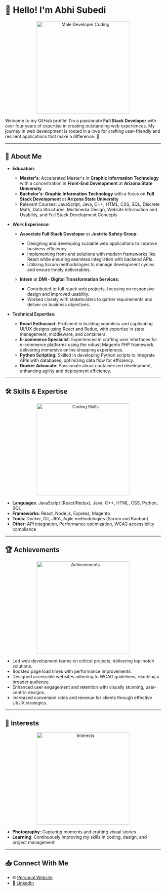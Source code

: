 # 👋 Hello! I'm Abhi Subedi

<p align="center">
  <img src="https://media.giphy.com/media/qgQUggAC3Pfv687qPC/giphy.gif" alt="Male Developer Coding" width="300">
</p>

Welcome to my GitHub profile! I'm a passionate **Full Stack Developer** with over four years of expertise in creating outstanding web experiences. My journey in web development is rooted in a love for crafting user-friendly and resilient applications that make a difference. 🚀

---

## 🌟 About Me

- **Education**: 
  - **Master's**: Accelerated Master's in **Graphic Information Technology** with a concentration in **Front-End Development** at **Arizona State University**
  - **Bachelor's**: **Graphic Information Technology** with a focus on **Full Stack Development** at **Arizona State University**
  - Relevant Courses: JavaScript, Java, C++, HTML, CSS, SQL, Discrete Math, Data Structures, Multimedia Design, Website Information and Usability, and Full Stack Development Concepts

- **Work Experience**:
  - **Associate Full Stack Developer** at **Justrite Safety Group**: 
    - Designing and developing scalable web applications to improve business efficiency.
    - Implementing front-end solutions with modern frameworks like React while ensuring seamless integration with backend APIs.
    - Utilizing Scrum methodologies to manage development cycles and ensure timely deliverables.
      
  - **Intern** at **DMI - Digital Transformation Services**:
    - Contributed to full-stack web projects, focusing on responsive design and improved usability.
    - Worked closely with stakeholders to gather requirements and deliver on business objectives.

- **Technical Expertise**:
  - **React Enthusiast**: Proficient in building seamless and captivating UI/UX designs using React and Redux, with expertise in state management, middleware, and containers.
  - **E-commerce Specialist**: Experienced in crafting user interfaces for e-commerce platforms using the robust Magento PHP framework, delivering immersive online shopping experiences.
  - **Python Scripting**: Skilled in developing Python scripts to integrate APIs with databases, optimizing data flow for efficiency.
  - **Docker Advocate**: Passionate about containerized development, enhancing agility and deployment efficiency.

---

## 🛠️ Skills & Expertise

<p align="center">
  <img src="https://media.giphy.com/media/SvFocn0wNMx0iv2rYz/giphy.gif" alt="Coding Skills" width="300">
</p>

- **Languages**: JavaScript (React/Redux), Java, C++, HTML, CSS, Python, SQL
- **Frameworks**: React, Node.js, Express, Magento
- **Tools**: Docker, Git, JIRA, Agile methodologies (Scrum and Kanban)
- **Other**: API integration, Performance optimization, WCAG accessibility compliance

---

## 🏆 Achievements

<p align="center">
  <img src="https://media.giphy.com/media/5GoVLqeAOo6PK/giphy.gif" alt="Achievements" width="300">
</p>

- Led web development teams on critical projects, delivering top-notch solutions.
- Boosted page load times with performance improvements.
- Designed accessible websites adhering to WCAG guidelines, reaching a broader audience.
- Enhanced user engagement and retention with visually stunning, user-centric designs.
- Increased conversion rates and revenue for clients through effective UI/UX strategies.

---

## 🌟 Interests

<p align="center">
  <img src="https://media.giphy.com/media/3o7abldj0b3rxrZUxW/giphy.gif" alt="Interests" width="300">
</p>

- **Photography**: Capturing moments and crafting visual stories
- **Learning**: Continuously improving my skills in coding, design, and project management

---

## 📥 Connect With Me

- 🌐 [Personal Website](https://abhikumarsubedi.com/)
- 💼 [LinkedIn](https://www.linkedin.com/in/abhi-subedi)
